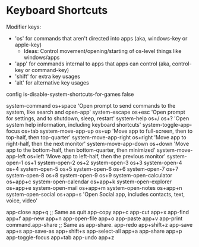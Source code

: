# Keyboard Shortcuts

Modifier keys:
- 'os' for commands that aren't directed into apps (aka, windows-key or apple-key)
    - Ideas: Control movement/opening/starting of os-level things like windows/apps
- 'app' for commands internal to apps that apps can control (aka, control-key or command-key)
- 'shift' for extra key usages
- 'alt' for alternative key usages

config
  is-disable-system-shortcuts-for-games false

system-command os+space 'Open prompt to send commands to the system, like search and open-app'
system-escape os+esc 'Open prompt for settings, and to shutdown, sleep, restart'
system-help os+/ os+? 'Open system help information, including keyboard shortcuts'
system-toggle-app-focus os+tab
system-move-app-up os+up 'Move app to full-screen, then to top-half, then top-quarter'
system-move-app-right os+right 'Move app to right-half, then the next monitor'
system-move-app-down os+down 'Move app to the bottom-half, then bottom-quarter, then minimized'
system-move-app-left os+left 'Move app to left-half, then the previous monitor'
system-open-1 os+1
system-open-2 os+2
system-open-3 os+3
system-open-4 os+4
system-open-5 os+5
system-open-6 os+6
system-open-7 os+7
system-open-8 os+8
system-open-9 os+9
system-open-calculator os+app+c
system-open-calendar os+app+k
system-open-explorer os+app+e
system-open-mail os+app+m
system-open-notes os+app+n
system-open-social os+app+s 'Open Social app, includes contacts, text, voice, video'

app-close app+q ;; Same as quit
app-copy app+c
app-cut app+x
app-find app+f
app-new app+n
app-open-file app+o
app-paste app+v
app-print command.app-share ;; Same as app-share.
app-redo app+shift+z
app-save app+s
app-save-as app+shift+s
app-select-all app+a
app-share app+p
app-toggle-focus app+tab
app-undo app+z
